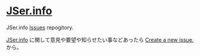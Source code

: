 [JSer.info][]
=========

JSer.info [Issues](https://github.com/azu/jser.info/issues "Issues · azu/jser.info") repogitory.

[JSer.info][] に関して意見や要望や知らせたい事などあったら [Create a new issue.](https://github.com/azu/jser.info/issues "Create a new issue.") から。

[JSer.info]: http://jser.info/  "JSer.info"
